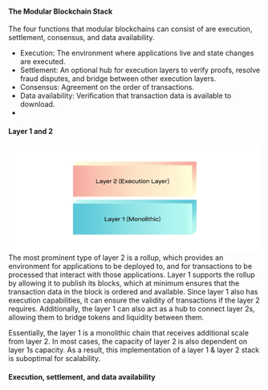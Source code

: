 #### The Modular Blockchain Stack

The four functions that modular blockchains can consist of are execution, settlement, consensus, and data availability.

-   Execution: The environment where applications live and state changes are executed.
-   Settlement: An optional hub for execution layers to verify proofs, resolve fraud disputes, and bridge between other execution layers.
-   Consensus: Agreement on the order of transactions.
-   Data availability: Verification that transaction data is available to download.
-   


#### Layer 1 and 2
![alt text](image.png)
The most prominent type of layer 2 is a rollup, which provides an environment for applications to be deployed to, and for transactions to be processed that interact with those applications. Layer 1 supports the rollup by allowing it to publish its blocks, which at minimum ensures that the transaction data in the block is ordered and available. Since layer 1 also has execution capabilities, it can ensure the validity of transactions if the layer 2 requires. Additionally, the layer 1 can also act as a hub to connect layer 2s, allowing them to bridge tokens and liquidity between them.

Essentially, the layer 1 is a monolithic chain that receives additional scale from layer 2. In most cases, the capacity of layer 2 is also dependent on layer 1s capacity. As a result, this implementation of a layer 1 & layer 2 stack is suboptimal for scalability.


#### Execution, settlement, and data availability